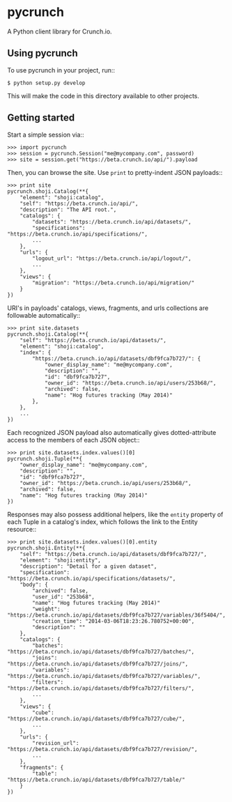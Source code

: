 pycrunch
========

A Python client library for Crunch.io.


Using pycrunch
--------------

To use pycrunch in your project, run::

    $ python setup.py develop

This will make the code in this directory available to other projects.

Getting started
---------------

Start a simple session via::

    >>> import pycrunch
    >>> session = pycrunch.Session("me@mycompany.com", password)
    >>> site = session.get("https://beta.crunch.io/api/").payload

Then, you can browse the site. Use `print` to pretty-indent JSON payloads::

    >>> print site
    pycrunch.shoji.Catalog(**{
        "element": "shoji:catalog",
        "self": "https://beta.crunch.io/api/",
        "description": "The API root.",
        "catalogs": {
            "datasets": "https://beta.crunch.io/api/datasets/",
            "specifications": "https://beta.crunch.io/api/specifications/",
            ...
        },
        "urls": {
            "logout_url": "https://beta.crunch.io/api/logout/",
            ...
        },
        "views": {
            "migration": "https://beta.crunch.io/api/migration/"
        }
    })

URI's in payloads' catalogs, views, fragments, and urls collections are followable automatically::

    >>> print site.datasets
    pycrunch.shoji.Catalog(**{
        "self": "https://beta.crunch.io/api/datasets/",
        "element": "shoji:catalog",
        "index": {
            "https://beta.crunch.io/api/datasets/dbf9fca7b727/": {
                "owner_display_name": "me@mycompany.com",
                "description": "",
                "id": "dbf9fca7b727",
                "owner_id": "https://beta.crunch.io/api/users/253b68/",
                "archived": false,
                "name": "Hog futures tracking (May 2014)"
            },
        },
        ...
    })

Each recognized JSON payload also automatically gives dotted-attribute access to the members of each JSON object::

    >>> print site.datasets.index.values()[0]
    pycrunch.shoji.Tuple(**{
        "owner_display_name": "me@mycompany.com",
        "description": "",
        "id": "dbf9fca7b727",
        "owner_id": "https://beta.crunch.io/api/users/253b68/",
        "archived": false,
        "name": "Hog futures tracking (May 2014)"
    })

Responses may also possess additional helpers, like the `entity` property of each Tuple in a catalog's index, which follows the link to the Entity resource::

    >>> print site.datasets.index.values()[0].entity
    pycrunch.shoji.Entity(**{
        "self": "https://beta.crunch.io/api/datasets/dbf9fca7b727/",
        "element": "shoji:entity",
        "description": "Detail for a given dataset",
        "specification": "https://beta.crunch.io/api/specifications/datasets/",
        "body": {
            "archived": false,
            "user_id": "253b68",
            "name": "Hog futures tracking (May 2014)"
            "weight": "https://beta.crunch.io/api/datasets/dbf9fca7b727/variables/36f5404/",
            "creation_time": "2014-03-06T18:23:26.780752+00:00",
            "description": ""
        },
        "catalogs": {
            "batches": "https://beta.crunch.io/api/datasets/dbf9fca7b727/batches/",
            "joins": "https://beta.crunch.io/api/datasets/dbf9fca7b727/joins/",
            "variables": "https://beta.crunch.io/api/datasets/dbf9fca7b727/variables/",
            "filters": "https://beta.crunch.io/api/datasets/dbf9fca7b727/filters/",
            ...
        },
        "views": {
            "cube": "https://beta.crunch.io/api/datasets/dbf9fca7b727/cube/",
            ...
        },
        "urls": {
            "revision_url": "https://beta.crunch.io/api/datasets/dbf9fca7b727/revision/",
            ...
        },
        "fragments": {
            "table": "https://beta.crunch.io/api/datasets/dbf9fca7b727/table/"
        }
    })
